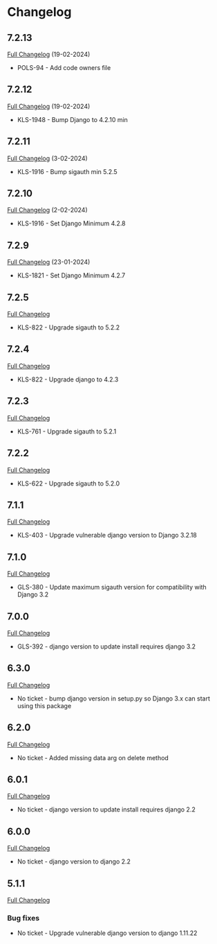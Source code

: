 # Changelog


## 7.2.13

[Full Changelog](https://github.com/uktrade/directory-client-core/pull/46) (19-02-2024)

- POLS-94 - Add code owners file


## 7.2.12

[Full Changelog](https://github.com/uktrade/directory-client-core/pull/46) (19-02-2024)

- KLS-1948 - Bump Django to 4.2.10 min

## 7.2.11

[Full Changelog](https://github.com/uktrade/directory-client-core/pull/45) (3-02-2024)

- KLS-1916 - Bump sigauth min 5.2.5

## 7.2.10

[Full Changelog](https://github.com/uktrade/directory-client-core/pull/44) (2-02-2024)

- KLS-1916 - Set Django Minimum 4.2.8

## 7.2.9

[Full Changelog](https://github.com/uktrade/directory-client-core/pull/43) (23-01-2024)

- KLS-1821 - Set Django Minimum 4.2.7

## 7.2.5

[Full Changelog](https://github.com/uktrade/directory-client-core/pull/39)

- KLS-822 - Upgrade sigauth to 5.2.2

## 7.2.4

[Full Changelog](https://github.com/uktrade/directory-client-core/pull/38)

- KLS-822 - Upgrade django to 4.2.3

## 7.2.3

[Full Changelog](https://github.com/uktrade/directory-client-core/pull/37)

- KLS-761 - Upgrade sigauth to 5.2.1
## 7.2.2

[Full Changelog](https://github.com/uktrade/directory-client-core/pull/35)

- KLS-622 - Upgrade sigauth to 5.2.0

## 7.1.1

[Full Changelog](https://github.com/uktrade/directory-client-core/pull/31/files)

- KLS-403 - Upgrade vulnerable django version to Django 3.2.18

## 7.1.0

[Full Changelog](https://github.com/uktrade/directory-client-core/pull/28/files)

- GLS-380 - Update maximum sigauth version for compatibility with Django 3.2

## 7.0.0

[Full Changelog](https://github.com/uktrade/directory-client-core/pull/21/files)

- GLS-392 - django version to update install requires django 3.2

## 6.3.0

[Full Changelog](https://github.com/uktrade/directory-client-core/pull/24/files)

- No ticket - bump django version in setup.py so Django 3.x can start using this package

## 6.2.0

[Full Changelog](https://github.com/uktrade/directory-client-core/pull/23/files)

- No ticket - Added missing data arg on delete method

## 6.0.1

[Full Changelog](https://github.com/uktrade/directory-client-core/pull/20/files)

- No ticket - django version to update install requires django 2.2

## 6.0.0

[Full Changelog](https://github.com/uktrade/directory-client-core/pull/19/files)

- No ticket - django version to django 2.2

## 5.1.1

[Full Changelog](https://github.com/uktrade/directory-client-core/pull/14/files)

### Bug fixes

- No ticket - Upgrade vulnerable django version to django 1.11.22
